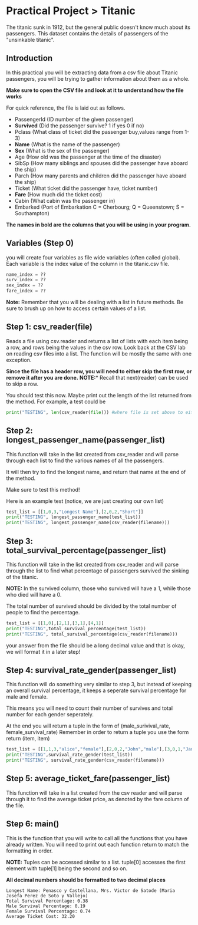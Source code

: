 # Practical Project > Titanic

The titanic sunk in 1912, but the general public doesn't know much about its passengers. This dataset contains the details of passengers of the "unsinkable titanic".

## Introduction
In this practical you will be extracting data from a csv file about Titanic passengers, you will be trying to gather information about them as a whole.

__Make sure to open the CSV file and look at it to understand how the file works__

For quick reference, the file is laid out as follows.
* PassengerId (ID number of the given passenger)
* __Survived__ (Did the passenger survive? 1 if yes 0 if no)
* Pclass (What class of ticket did the passenger buy,values range from 1-3)
* __Name__ (What is the name of the passenger)
* __Sex__ (What is the sex of the passenger)
* Age (How old was the passenger at the time of the disaster)
* SibSp (How many siblings and spouses did the passenger have aboard the ship)
* Parch (How many parents and children did the passenger have aboard the ship)
* Ticket (What ticket did the passenger have, ticket number)
* __Fare__ (How much did the ticket cost)
* Cabin (What cabin was the passenger in)
* Embarked (Port of Embarkation C = Cherbourg; Q = Queenstown; S = Southampton)

__The names in bold are the columns that you will be using in your program.__

## Variables (Step 0)
you will create four variables as file wide variables (often called global). Each variable is the index value of the column in the titanic.csv file.
```python
name_index = ??
surv_index = ??
sex_index = ??
fare_index = ??
```

**Note:** Remember that you will be dealing with a list in future methods. Be sure to brush up on how to access certain values of a list.

## Step 1: csv_reader(file)
Reads a file using csv.reader and returns a list of lists with each item being a row, and rows being the values in the csv row. Look back at the CSV lab on reading csv files into a list. The function will be mostly the same with one exception. 

**Since the file has a header row, you will need to either skip the first row, or remove it after you are done.**
**NOTE:*** Recall that next(reader) can be used to skip a row.


You should test this now. Maybe print out the length of the list returned from the method. For example, a test could be
```python
print("TESTING", len(csv_reader(file))) #where file is set above to either titanic.csv or the tests file
```

## Step 2: longest_passenger_name(passenger_list)
This function will take in the list created from csv_reader and will parse through each list to find the various names of all the passengers.

It will then try to find the longest name, and return that name at the end of the method.

Make sure to test this method!

Here is an example test (notice, we are just creating our own list)
```python
test_list = [[1,0,3,"Longest Name"],[2,0,2,"Short"]]
print("TESTING", longest_passenger_name(test_list))
print("TESTING", longest_passenger_name(csv_reader(filename)))
```

## Step 3: total_survival_percentage(passenger_list)
This function will take in the list created from csv_reader and will parse through the list to find what percentage of passengers survived the sinking of the titanic.

**NOTE:** In the survived column, those who survived will have a 1, while those who died will have a 0.

The total number of survived should be divided by the total number of people to find the percentage.
```python
test_list = [[1,0],[2,1],[3,1],[4,1]]
print("TESTING",total_survival_percentage(test_list))
print("TESTING", total_survival_percentage(csv_reader(filename)))
```
your answer from the file should be a long decimal value and that is okay, we will format it in a later step!

## Step 4: survival_rate_gender(passenger_list)
This function will do something very similar to step 3, but instead of keeping an overall survival percentage, it keeps a seperate survival percentage for male and female.

This means you will need to count their number of survives and total number for each gender seperately.

At the end you will return a tuple in the form of (male_surivival_rate, female_survival_rate)
Remember in order to return a tuple you use the form return (item, item)

```python
test_list = [[1,1,3,"alice","female"],[2,0,2,"John","male"],[3,0,1,"Jane", "female"]]
print("TESTING",survival_rate_gender(test_list))
print("TESTING", survival_rate_gender(csv_reader(filename)))
```

## Step 5: average_ticket_fare(passenger_list)
This function will take in a list created from the csv reader and will parse through it to find the average ticket price, as denoted by the fare column of the file.

## Step 6: main()
This is the function that you will write to call all the functions that you have already written. You will need to print out each function return to match the formatting in order.

**NOTE:** Tuples can be accessed similar to a list. tuple[0] accesses the first element with tuple[1] being the second and so on.

**All decimal numbers should be formatted to two decimal places**
```
Longest Name: Penasco y Castellana, Mrs. Victor de Satode (Maria Josefa Perez de Soto y Vallejo)
Total Survival Percentage: 0.38
Male Survival Percentage: 0.19
Female Survival Percentage: 0.74
Average Ticket Cost: 32.20
```

